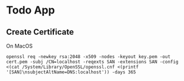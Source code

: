 # Todo App

## Create Certificate

On MacOS

```
openssl req -newkey rsa:2048 -x509 -nodes -keyout key.pem -out cert.pem -subj /CN=localhost -reqexts SAN -extensions SAN -config <(cat /System/Library/OpenSSL/openssl.cnf <(printf '[SAN]\nsubjectAltName=DNS:localhost')) -days 365
```
